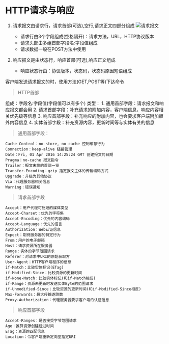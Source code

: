 # HTTP请求与响应

1. 请求报文由请求行，请求首部(可选),空行,请求正文四部分组成
![请求报文](http://img0.ph.126.net/RGy3aUKG4BA_QdeO1KXLDw==/1158832479218105346.png)
    - 请求行由3个字段组成(空格隔开)：请求方法，URL，HTTP协议版本
    - 请求头部由多组首部字段名:字段值组成
    - 请求数据一般在POST方法中使用

2. 响应报文是由状态行，响应首部(可选),响应正文组成
    - 响应状态行由：协议版本，状态码，状态码原因短语组成

客户端发送请求报文的时，使用方法(GET,POST等)下达命令

> HTTP首部

组成：字段名:字段值(字段值可以有多个)
类型：
        1. 通用首部字段：请求报文和响应报文都会用
        2. 请求首部字段：补充请求的附加内容，客户端信息，响应内容相关优先级等信息
        3. 响应首部字段：补充响应的附加内容，也会要求客户端附加额外内容信息
        4. 实体首部字段：补充资源内容，更新时间等与实体有关的信息

> 通用首部字段：

    Cache-Control：no-store, no-cache 控制缓存行为
    Connection：keep-alive 链接管理
    Date：Fri, 01 Apr 2016 14:25:24 GMT 创建报文的日期
    Pragma：no-cache 报文指令
    Trailer：报文末端的首部一览
    Transfer-Encoding：gzip 指定报文主体的传输编码方式
    Upgrade：升级为其他协议
    Via：代理服务器相关信息
    Warning：错误通知

> 请求首部字段

    Accept：用户代理可处理的媒体类型
    Accept-Charset：优先的字符集
    Accept-Encoding：优先的内容编码
    Accept-Language：优先的语言
    Authorization：Web认证信息
    Expect：期待服务器的特定行为
    From：用户的电子邮箱
    Host：请求资源所在服务器
    Range：实体的字节范围请求
    Referer：对请求中URI的原始获取方
    User-Agent：HTTP客户端程序的信息
    if-Match：比较实体标记(ETag)
    if-Modified-Since：比较资源的更新时间
    if-None-Match：比较实体标记(和if-Match相反)
    if-Range：资源未更新时发送实体Byte的范围请求
    if-Unmodified-Since：比较资源的更新时间(和if-Modified-Since相反)
    Max-Forwards：最大传输逐跳数
    Proxy-Authorization：代理服务器要求客户端的认证信息

> 响应首部字段

    Accept-Ranges：是否接受字节范围请求
    Age：推算资源创建经过时间
    ETag：资源的匹配信息
    Location：令客户端重新定向至指定URI